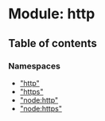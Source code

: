 # Module: http

## Table of contents

### Namespaces

- [&quot;http&quot;](http._http_.md)
- [&quot;https&quot;](http._https_.md)
- [&quot;node:http&quot;](http._node_http_.md)
- [&quot;node:https&quot;](http._node_https_.md)

